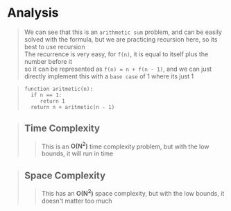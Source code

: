 # Analysis
> We can see that this is an ```arithmetic sum``` problem, and can be easily solved with the formula, but we are practicing recursion here, so its best to use recursion      
> The recurrence is very easy, for ```f(n)```, it is equal to itself plus the number before it    
> so it can be represented as ```f(n) = n + f(n - 1)```, and we can just directly implement this with a ```base case``` of 1 where its just 1

> ```
> function aritmetic(n):
>   if n == 1:
>      return 1
>   return n + aritmetic(n - 1)
> ```

> ## Time Complexity
>> This is an **O(N<sup>2</sup>)** time complexity problem, but with the low bounds, it will run in time

> ## Space Complexity
>> This has an **O(N<sup>2</sup>)** space complexity, but with the low bounds, it doesn't matter too much
